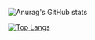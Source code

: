 ![Anurag's GitHub stats](https://github-readme-stats.vercel.app/api?username=Sammy231004&show_icons=true&theme=tokyonight)

[![Top Langs](https://github-readme-stats.vercel.app/api/top-langs/?username=Sammy231004&layout=compact&theme=tokyonight)](https://github.com/anuraghazra/github-readme-stats)


